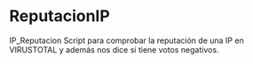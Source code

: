 # ReputacionIP
IP_Reputacion Script para comprobar la reputación de una IP en VIRUSTOTAL y además nos dice si tiene votos negativos.

